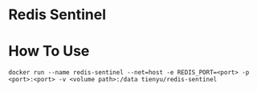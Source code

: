 # Redis Sentinel 

# How To Use
```bash=
docker run --name redis-sentinel --net=host -e REDIS_PORT=<port> -p <port>:<port> -v <volume path>:/data tienyu/redis-sentinel
```
